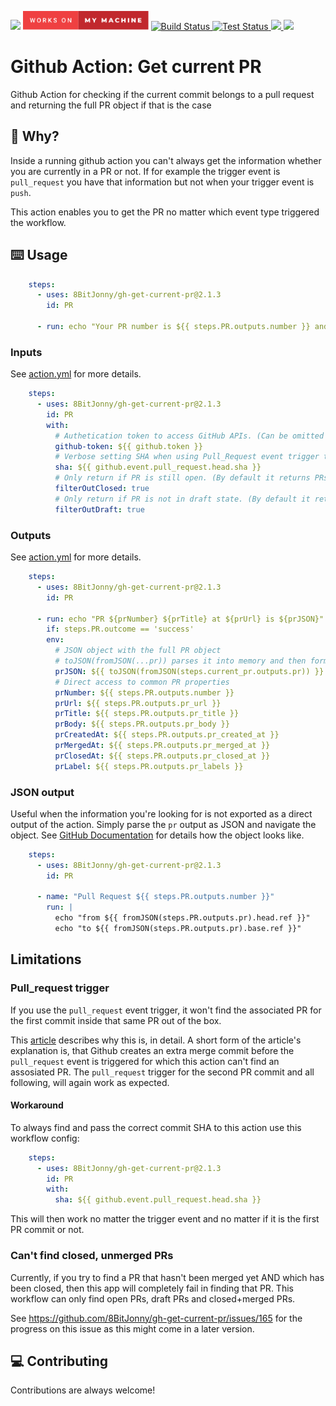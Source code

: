 <p align="left">
  <img height="30px" src="https://forthebadge.com/images/badges/built-with-love.svg">
  <img height="30px" src="https://github.com/8BitJonny/8BitJonny/blob/master/worksOnMyMachine.svg">
  <a href="https://github.com/8BitJonny/gh-get-current-pr/actions/workflows/build.yml">
    <img src="https://github.com/8BitJonny/gh-get-current-pr/actions/workflows/build.yml/badge.svg" alt="Build Status">
  </a>
  <a href="https://github.com/8BitJonny/gh-get-current-pr/actions/workflows/test.yml">
    <img src="https://github.com/8BitJonny/gh-get-current-pr/actions/workflows/test.yml/badge.svg" alt="Test Status">
  </a>
  <a href="https://github.com/8BitJonny/gh-get-current-pr/blob/master/package.json" alt="Version">
    <img src="https://img.shields.io/github/v/release/8BitJonny/gh-get-current-pr.svg?display_name=tag&sort=semver" />
  </a>
  <a href="https://github.com/8BitJonny/gh-get-current-pr/blob/master/LICENSE.md" alt="License">
    <img src="https://img.shields.io/github/license/8BitJonny/gh-get-current-pr.svg" />
  </a>
</p>

# Github Action: Get current PR

Github Action for checking if the current commit belongs to a pull request and returning the full PR object if that is the case

## :thinking: Why?

Inside a running github action you can't always get the information whether you are currently in a PR or not. If for example the trigger event is `pull_request` you have that information but not when your trigger event is `push`.

This action enables you to get the PR no matter which event type triggered the workflow.

## :keyboard: Usage

```yml
    steps:
      - uses: 8BitJonny/gh-get-current-pr@2.1.3
        id: PR

      - run: echo "Your PR number is ${{ steps.PR.outputs.number }} and its JSON is ${{ steps.PR.outputs.pr }}"
```

### Inputs
See [action.yml](action.yml) for more details.
```yml
    steps:
      - uses: 8BitJonny/gh-get-current-pr@2.1.3
        id: PR
        with:
          # Authetication token to access GitHub APIs. (Can be omitted by default.)
          github-token: ${{ github.token }}
          # Verbose setting SHA when using Pull_Request event trigger to fix #16. (For push even trigger this is not necessary.)
          sha: ${{ github.event.pull_request.head.sha }}
          # Only return if PR is still open. (By default it returns PRs in any state.)
          filterOutClosed: true
          # Only return if PR is not in draft state. (By default it returns PRs in any state.)
          filterOutDraft: true
```

### Outputs
See [action.yml](action.yml) for more details.
```yml
    steps:
      - uses: 8BitJonny/gh-get-current-pr@2.1.3
        id: PR

      - run: echo "PR ${prNumber} ${prTitle} at ${prUrl} is ${prJSON}"
        if: steps.PR.outcome == 'success'
        env:
          # JSON object with the full PR object
          # toJSON(fromJSON(...pr)) parses it into memory and then format is with pretty-print.
          prJSON: ${{ toJSON(fromJSON(steps.current_pr.outputs.pr)) }}
          # Direct access to common PR properties
          prNumber: ${{ steps.PR.outputs.number }}
          prUrl: ${{ steps.PR.outputs.pr_url }}
          prTitle: ${{ steps.PR.outputs.pr_title }}
          prBody: ${{ steps.PR.outputs.pr_body }}
          prCreatedAt: ${{ steps.PR.outputs.pr_created_at }}
          prMergedAt: ${{ steps.PR.outputs.pr_merged_at }}
          prClosedAt: ${{ steps.PR.outputs.pr_closed_at }}
          prLabel: ${{ steps.PR.outputs.pr_labels }}
```

### JSON output
Useful when the information you're looking for is not exported as a direct output of the action. Simply parse the `pr` output as JSON and navigate the object.
See [GitHub Documentation](https://docs.github.com/en/rest/commits/commits#list-pull-requests-associated-with-a-commit) for details how the object looks like.
```yml
    steps:
      - uses: 8BitJonny/gh-get-current-pr@2.1.3
        id: PR

      - name: "Pull Request ${{ steps.PR.outputs.number }}"
        run: |
          echo "from ${{ fromJSON(steps.PR.outputs.pr).head.ref }}"
          echo "to ${{ fromJSON(steps.PR.outputs.pr).base.ref }}"
```

## Limitations

### Pull_request trigger
If you use the `pull_request` event trigger, it won't find the associated PR for the first commit inside that same PR out of the box.

This [article](https://frontside.com/blog/2020-05-26-github-actions-pull_request/#how-does-pull_request-affect-actionscheckout) describes why this is, in detail.
A short form of the article's explanation is, that Github creates an extra merge commit before the `pull_request` event is triggered for which this action can't find an assosiated PR. The `pull_request` trigger for the second PR commit and all following, will again work as expected.

#### Workaround
To always find and pass the correct commit SHA to this action use this workflow config:
```yml
    steps:
      - uses: 8BitJonny/gh-get-current-pr@2.1.3
        id: PR
        with:
          sha: ${{ github.event.pull_request.head.sha }}
```
This will then work no matter the trigger event and no matter if it is the first PR commit or not.

### Can't find closed, unmerged PRs
Currently, if you try to find a PR that hasn't been merged yet AND which has been closed, then this app will completely fail in finding that PR. This workflow can only find open PRs, draft PRs and closed+merged PRs.

See https://github.com/8BitJonny/gh-get-current-pr/issues/165 for the progress on this issue as this might come in a later version.


## :computer: Contributing
Contributions are always welcome!
